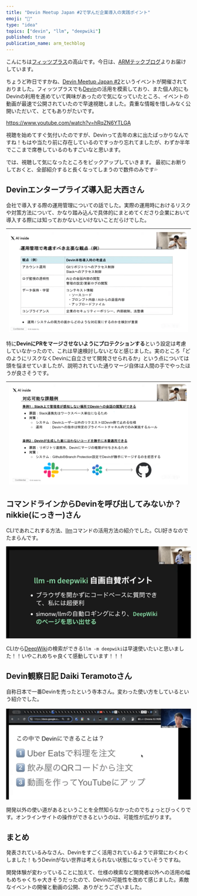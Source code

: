 ```yaml
---
title: "Devin Meetup Japan #2で学んだ企業導入の実践ポイント"
emoji: "🎼"
type: "idea"
topics: ["devin", "llm", "deepwiki"]
published: true
publication_name: arm_techblog
---
```


こんにちは[フィッツプラス](https://fitsplus.co.jp/)の高山です。今日は、[ARMテックブログ](https://zenn.dev/p/arm_techblog)よりお届けしています。

ちょうど昨日ですかね、[Devin Meetup Japan #2](https://aid.connpass.com/event/356655/)というイベントが開催されておりました。フィッツプラスでも[Devin](https://devin.ai/)の活用を模索しており、また個人的にもDevinの利用を進めていて興味があったので気になっていたところ、イベントの動画が最速で公開されていたので早速視聴しました。貴重な情報を惜しみなく公開いただいて、とてもありがたいです。

https://www.youtube.com/watch?v=hRqZN6YTLGA

視聴を始めてすぐ気付いたのですが、Devinって去年の末に出たばっかりなんですね！もはや当たり前に存在しているのですっかり忘れてましたが、わずか半年でここまで席巻しているのもすごいなと思います。

では、視聴して気になったところをピックアップしていきます。
最初にお断りしておくと、全部紹介すると長くなってしまうので数件のみです💦

## Devinエンタープライズ導入記 大西さん

会社で導入する際の運用管理についての話でした。実際の運用時におけるリスクや対策方法について、かなり踏み込んで具体的にまとめてくださり企業において導入する際には知っておかないといけないことだらけでした。

|![](/images/a49d807a73cf13/enterprise.png)|
|--|

特に**DevinにPRをマージさせないようにプロテクションする**という設定は考慮していなかったので、これは早速検討しないとなと感じました。実のところ「どのようにリスクなくDevinに自立させて開発させられるか」という点については頭を悩ませていましたが、説明されていた通りマージ自体は人間の手でやったほうが良さそうです。

|![](/images/a49d807a73cf13/enterprise-pr.png)|
|--|

## コマンドラインからDevinを呼び出してみないか？ nikkie(にっきー)さん

CLIであれこれする方法、[llm](https://llm.datasette.io/en/stable/index.html)コマンドの活用方法の紹介でした。CLI好きなのでたまらんです。

![](/images/a49d807a73cf13/deepwiki.png)

CLIから[DeepWiki](https://deepwiki.com/)の検索ができる`llm -m deepwiki`は早速使いたいと思いました！！いやこれめちゃ良くて感動しています！！！

## Devin観察日記 Daiki Teramotoさん

自称日本で一番Devinを売ったという寺本さん。変わった使い方をしているという紹介でした。

![](/images/a49d807a73cf13/devin-diary.png)

開発以外の使い道があるということを全然知らなかったのでちょっとびっくりです。オンラインサイトの操作ができるというのは、可能性が広がります。

## まとめ

発表されているみなさん、Devinをすごく活用されているようで非常にわくわくしました！もうDevinがない世界は考えられない状態になっていそうですね。

開発体験が変わっていることに加えて、仕様の検索など開発者以外への活用の幅もめちゃくちゃ大きそうだったので、Devinの可能性を改めて感じました。素敵なイベントの開催と動画の公開、ありがとうございました。

